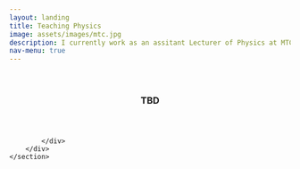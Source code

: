 ```yaml
---
layout: landing
title: Teaching Physics
image: assets/images/mtc.jpg
description: I currently work as an assitant Lecturer of Physics at MTC
nav-menu: true
---
```


<!-- Main -->
<div id="main">

<!-- One -->
<section id="one">
	<div class="inner">
		<header class="major">
			<h2></h2>
		</header>
		<p> </p>
	</div>
</section>

<!-- Two -->
<section id="two" class="spotlights">
	<section>
		<div class="content">
			<div class="inner">
				<header class="major">
					<h3>TBD</h3>
				</header>
				<p></p>


			</div>
		</div>
	</section>
